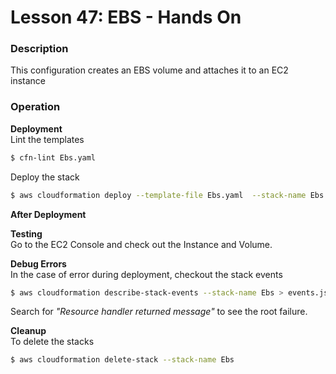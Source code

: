# Lesson 47: EBS - Hands On

### Description

This configuration creates an EBS volume and attaches it to an EC2 instance

### Operation

**Deployment**  
Lint the templates

```bash
$ cfn-lint Ebs.yaml
```

Deploy the stack

```bash
$ aws cloudformation deploy --template-file Ebs.yaml  --stack-name Ebs
```

**After Deployment**

**Testing**  
Go to the EC2 Console and check out the Instance and Volume.

**Debug Errors**  
 In the case of error during deployment, checkout the stack events

```bash
$ aws cloudformation describe-stack-events --stack-name Ebs > events.json
```

Search for _"Resource handler returned message"_ to see the root failure.

**Cleanup**  
To delete the stacks

```bash
$ aws cloudformation delete-stack --stack-name Ebs
```
